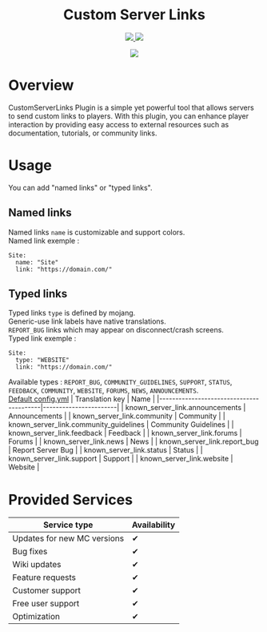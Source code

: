 <h1 align="center">
    Custom Server Links
</h1>
<p align="center">
  <a href="https://github.com/CptBeffHeart/CustomServerLinks/stargazers">
    <img src="https://img.shields.io/github/stars/CptBeffHeart/CustomServerLinks">
  </a>
  <a href="https://github.com/CptbeffHeart/CustomServerLinks/releases">
    <img src="https://img.shields.io/github/downloads/CptbeffHeart/CustomServerLinks/total.svg">
  </a>
</p>

<p align="center">
  <a href="https://github.com/CptbeffHeart/DeepStorage/releases">
    <img src="https://github.com/user-attachments/assets/7620a412-97cc-47ed-9b37-c4641a3f9243">
  </a>
</p>

# Overview
CustomServerLinks Plugin is a simple yet powerful tool that allows servers to send custom links to players. With this plugin, you can enhance player interaction by providing easy access to external resources such as documentation, tutorials, or community links.

# Usage
You can add "named links" or "typed links".<br>

## Named links
Named links `name` is customizable and support colors.<br>
Named link exemple :
```
Site:
  name: "Site"
  link: "https://domain.com/"
```

## Typed links
Typed links `type` is defined by mojang.<br>
Generic-use link labels have native translations.<br>
`REPORT_BUG` links which may appear on disconnect/crash screens.<br>
Typed link exemple :
```
Site:
  type: "WEBSITE"
  link: "https://domain.com/"
```
Available types : `REPORT_BUG`, `COMMUNITY_GUIDELINES`, `SUPPORT`, `STATUS`, `FEEDBACK`, `COMMUNITY`, `WEBSITE`, `FORUMS`, `NEWS`, `ANNOUNCEMENTS`.<br>
[Default config.yml](https://github.com/CptbeffHeart/CustomServerLinks/blob/master/src/main/resources/config.yml)
| Translation key                         | Name                  |
|-----------------------------------------|-----------------------|
| known_server_link.announcements         | Announcements         |
| known_server_link.community             | Community             |
| known_server_link.community_guidelines  | Community Guidelines  |
| known_server_link.feedback              | Feedback              |
| known_server_link.forums                | Forums                |
| known_server_link.news                  | News                  |
| known_server_link.report_bug            | Report Server Bug     |
| known_server_link.status                | Status                |
| known_server_link.support               | Support               |
| known_server_link.website               | Website               |

# Provided Services

| Service type                  | Availability |
|-------------------------------|--------------|
| Updates for new MC versions   | ✔            |
| Bug fixes                     | ✔            |
| Wiki updates                  | ✔            |
| Feature requests              | ✔            |
| Customer support              | ✔            |
| Free user support             | ✔            |
| Optimization                  | ✔            |
